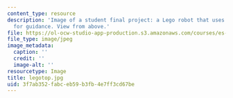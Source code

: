 ```yaml
---
content_type: resource
description: 'Image of a student final project: a Lego robot that uses light sensors
  for guidance. View from above.'
file: https://ol-ocw-studio-app-production.s3.amazonaws.com/courses/es-293-lego-robotics-spring-2007/3f7ab352fabceb59b3fb4e7ff3cd67be_legotop.jpg
file_type: image/jpeg
image_metadata:
  caption: ''
  credit: ''
  image-alt: ''
resourcetype: Image
title: legotop.jpg
uid: 3f7ab352-fabc-eb59-b3fb-4e7ff3cd67be
---
```

